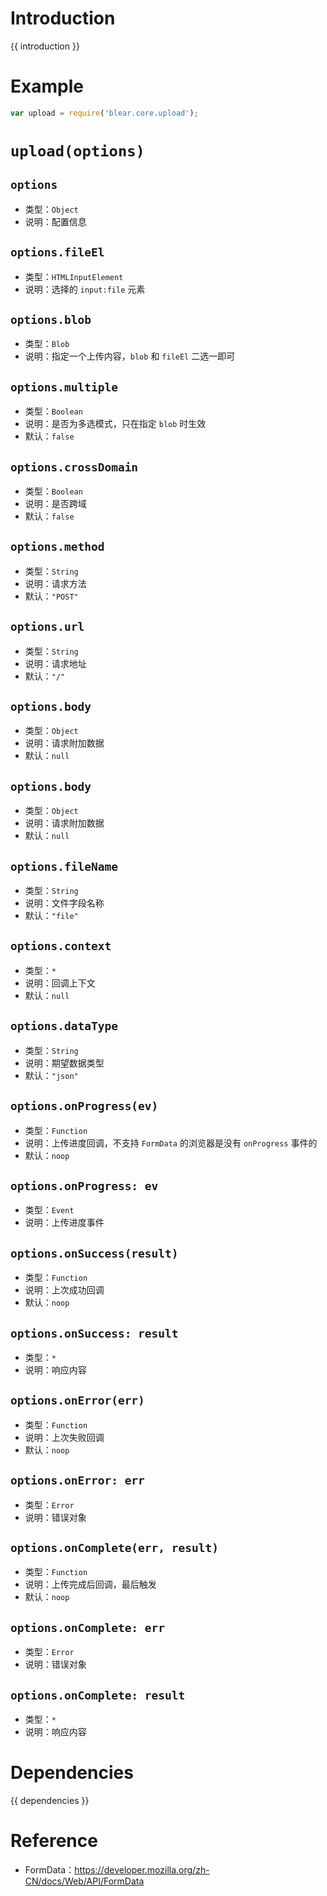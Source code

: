 # Introduction
{{ introduction }}





# Example
```js
var upload = require('blear.core.upload');
```




# `upload(options)`
## `options`
- 类型：`Object`
- 说明：配置信息

## `options.fileEl`
- 类型：`HTMLInputElement`
- 说明：选择的 `input:file` 元素

## `options.blob`
- 类型：`Blob`
- 说明：指定一个上传内容，`blob` 和 `fileEl` 二选一即可

## `options.multiple`
- 类型：`Boolean`
- 说明：是否为多选模式，只在指定 `blob` 时生效
- 默认：`false`

## `options.crossDomain`
- 类型：`Boolean`
- 说明：是否跨域
- 默认：`false`

## `options.method`
- 类型：`String`
- 说明：请求方法
- 默认：`"POST"`

## `options.url`
- 类型：`String`
- 说明：请求地址
- 默认：`"/"`

## `options.body`
- 类型：`Object`
- 说明：请求附加数据
- 默认：`null`

## `options.body`
- 类型：`Object`
- 说明：请求附加数据
- 默认：`null`

## `options.fileName`
- 类型：`String`
- 说明：文件字段名称
- 默认：`"file"`

## `options.context`
- 类型：`*`
- 说明：回调上下文
- 默认：`null`

## `options.dataType`
- 类型：`String`
- 说明：期望数据类型
- 默认：`"json"`

## `options.onProgress(ev)`
- 类型：`Function`
- 说明：上传进度回调，不支持 `FormData` 的浏览器是没有 `onProgress` 事件的
- 默认：`noop`

## `options.onProgress: ev`
- 类型：`Event`
- 说明：上传进度事件

## `options.onSuccess(result)`
- 类型：`Function`
- 说明：上次成功回调
- 默认：`noop`

## `options.onSuccess: result`
- 类型：`*`
- 说明：响应内容

## `options.onError(err)`
- 类型：`Function`
- 说明：上次失败回调
- 默认：`noop`

## `options.onError: err`
- 类型：`Error`
- 说明：错误对象

## `options.onComplete(err, result)`
- 类型：`Function`
- 说明：上传完成后回调，最后触发
- 默认：`noop`

## `options.onComplete: err`
- 类型：`Error`
- 说明：错误对象

## `options.onComplete: result`
- 类型：`*`
- 说明：响应内容



# Dependencies
{{ dependencies }}





# Reference
- FormData：<https://developer.mozilla.org/zh-CN/docs/Web/API/FormData>

